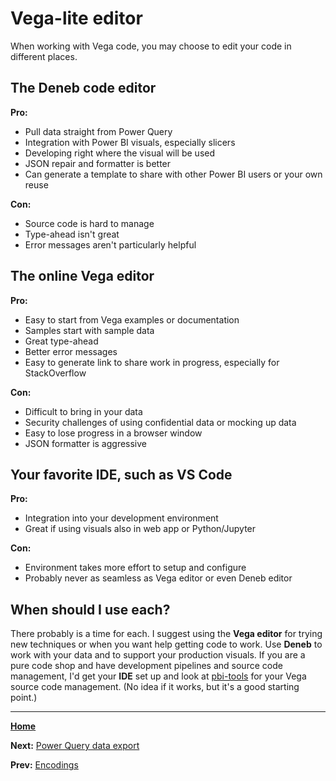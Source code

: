# Vega-lite editor
When working with Vega code, you may choose to edit your code in different places.

## The Deneb code editor
**Pro:**
- Pull data straight from Power Query
- Integration with Power BI visuals, especially slicers
- Developing right where the visual will be used
- JSON repair and formatter is better
- Can generate a template to share with other Power BI users or your own reuse

**Con:**
- Source code is hard to manage
- Type-ahead isn't great
- Error messages aren't particularly helpful

## The online Vega editor
**Pro:**
- Easy to start from Vega examples or documentation
- Samples start with sample data
- Great type-ahead
- Better error messages
- Easy to generate link to share work in progress, especially for StackOverflow

**Con:**
- Difficult to bring in your data
- Security challenges of using confidential data or mocking up data
- Easy to lose progress in a browser window
- JSON formatter is aggressive

## Your favorite IDE, such as VS Code
**Pro:**
- Integration into your development environment
- Great if using visuals also in web app or Python/Jupyter

**Con:**
- Environment takes more effort to setup and configure
- Probably never as seamless as Vega editor or even Deneb editor

## When should I use each?
There probably is a time for each. I suggest using the **Vega editor** for trying new techniques or when you want help getting code to work. Use **Deneb** to work with your data and to support your production visuals. If you are a pure code shop and have development pipelines and source code management, I'd get your **IDE** set up and look at [pbi-tools](https://github.com/pbi-tools/pbi-tools) for your Vega source code management. (No idea if it works, but it's a good starting point.)

---
[**Home**](../README.md)

**Next:** [Power Query data export](./export-for-vega-editor.md)

**Prev:** [Encodings](./encodings.md)